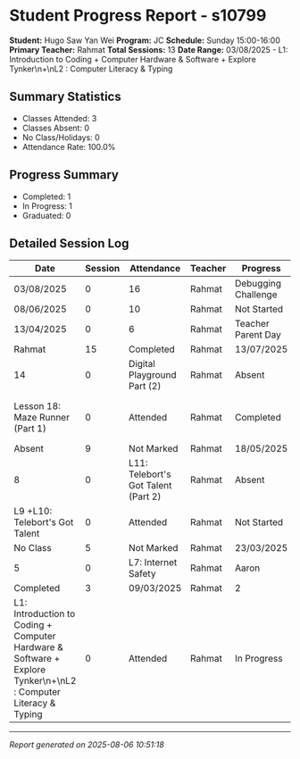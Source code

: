 # Student Progress Report - s10799
**Student:** Hugo Saw Yan Wei
**Program:** JC
**Schedule:** Sunday 15:00-16:00
**Primary Teacher:** Rahmat
**Total Sessions:** 13
**Date Range:** 03/08/2025 - L1: Introduction to Coding + Computer Hardware & Software + Explore Tynker\n+\nL2 : Computer Literacy & Typing

## Summary Statistics
- Classes Attended: 3
- Classes Absent: 0
- No Class/Holidays: 0
- Attendance Rate: 100.0%

## Progress Summary
- Completed: 1
- In Progress: 1
- Graduated: 0

## Detailed Session Log
| Date | Session | Attendance | Teacher | Progress | Lesson |
|------|---------|------------|---------|----------|--------|
| 03/08/2025 | 0 | 16 | Rahmat | Debugging Challenge | 27/07/2025 |
| 08/06/2025 | 0 | 10 | Rahmat | Not Started | 01/06/2025 |
| 13/04/2025 | 0 | 6 | Rahmat | Teacher Parent Day | 06/04/2025 |
| Rahmat | 15 | Completed | Rahmat | 13/07/2025 | Rahmat |
| 14 | 0 | Digital Playground Part (2) | Rahmat | Absent | 13 |
| Lesson 18: Maze Runner (Part 1) | 0 | Attended | Rahmat | Completed | Lesson 13: Avoid the Enemy (Part 1) 😎 |
| Absent | 9 | Not Marked | Rahmat | 18/05/2025 | Rahmat |
| 8 | 0 | L11: Telebort's Got Talent (Part 2) | Rahmat | Absent | 7 |
| L9 +L10: Telebort's Got Talent | 0 | Attended | Rahmat | Not Started | L10: Telebort's Got Talent |
| No Class | 5 | Not Marked | Rahmat | 23/03/2025 | No Class |
| 5 | 0 | L7: Internet Safety | Rahmat | Aaron | 4 |
| Completed | 3 | 09/03/2025 | Rahmat | 2 | In Progress |
| L1: Introduction to Coding + Computer Hardware & Software + Explore Tynker\n+\nL2 : Computer Literacy & Typing | 0 | Attended | Rahmat | In Progress | L1: Introduction to Coding + Computer Hardware ... |

---
*Report generated on 2025-08-06 10:51:18*